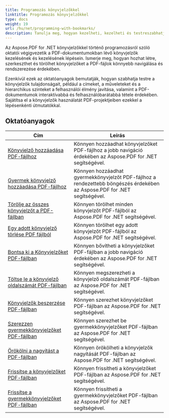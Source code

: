 ```yaml
---
title: Programozás könyvjelzőkkel
linktitle: Programozás könyvjelzőkkel
type: docs
weight: 19
url: /hu/net/programming-with-bookmarks/
description: Tanulja meg, hogyan kezelheti, kezelheti és testreszabhatja a PDF-dokumentumokban lévő könyvjelzőket a jobb navigáció és a jobb felhasználói élmény érdekében.
---
```

Az Aspose.PDF for .NET könyvjelzőkkel történő programozásról szóló oktatói végigvezetik a PDF-dokumentumokban lévő könyvjelzők kezelésének és kezelésének lépésein. Ismerje meg, hogyan hozhat létre, szerkeszthet és törölhet könyvjelzőket a PDF-fájlok könnyebb navigálása és rendszerezése érdekében.

Ezenkívül ezek az oktatóanyagok bemutatják, hogyan szabhatja testre a könyvjelzők tulajdonságait, például a címeket, a műveleteket és a hierarchikus szinteket a felhasználói élmény javítása, valamint a PDF-dokumentumok interaktívabbá és felhasználóbarátabbá tétele érdekében. Sajátítsa el a könyvjelzők használatát PDF-projektjeiben ezekkel a lépésenkénti útmutatókkal.

## Oktatóanyagok
| Cím | Leírás |
| --- | --- | 
| [Könyvjelző hozzáadása PDF-fájlhoz](./add-bookmark/) | Könnyen hozzáadhat könyvjelzőket PDF-fájlhoz a jobb navigáció érdekében az Aspose.PDF for .NET segítségével. |  
| [Gyermek könyvjelző hozzáadása PDF-fájlhoz](./add-child-bookmark/) | Könnyen hozzáadhat gyermekkönyvjelzőt PDF-fájlhoz a rendezettebb böngészés érdekében az Aspose.PDF for .NET segítségével. |  
| [Törölje az összes könyvjelzőt a PDF-fájlban](./delete-all-bookmarks/) | Könnyen törölhet minden könyvjelzőt PDF-fájlból az Aspose.PDF for .NET segítségével. |  
| [Egy adott könyvjelző törlése PDF fájlból](./delete-particular-bookmark/) | Könnyen törölhet egy adott könyvjelzőt PDF-fájlból az Aspose.PDF for .NET segítségével. |  
| [Bontsa ki a Könyvjelzőket PDF-fájlban](./expand-bookmarks/) | Könnyen bővítheti a könyvjelzőket PDF-fájlban a jobb navigáció érdekében az Aspose.PDF for .NET segítségével. |  
| [Töltse le a könyvjelző oldalszámát PDF-fájlban](./get-bookmark-page-number/) | Könnyen megszerezheti a könyvjelző oldalszámát PDF-fájlban az Aspose.PDF for .NET segítségével. |  
| [Könyvjelzők beszerzése PDF-fájlban](./get-bookmarks/) | Könnyen szerezhet könyvjelzőket PDF-fájlban az Aspose.PDF for .NET segítségével. |  
| [Szerezzen gyermekkönyvjelzőket PDF-fájlban](./get-child-bookmarks/) | Könnyen szerezhet be gyermekkönyvjelzőket PDF-fájlban az Aspose.PDF for .NET segítségével. |  
| [Örökölni a nagyítást a PDF-fájlban](./inherit-zoom/) | Könnyen örökölheti a könyvjelzők nagyítását PDF-fájlban az Aspose.PDF for .NET segítségével. |  
| [Frissítse a könyvjelzőket PDF-fájlban](./update-bookmarks/) | Könnyen frissítheti a könyvjelzőket PDF-fájlban az Aspose.PDF for .NET segítségével. |  
| [Frissítse a gyermekkönyvjelzőket PDF-fájlban](./update-child-bookmarks/) | Könnyen frissítheti a gyermekkönyvjelzőket PDF-fájlban az Aspose.PDF for .NET segítségével. |  
